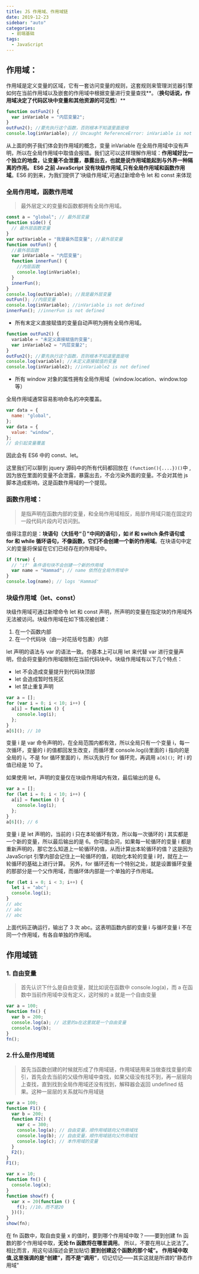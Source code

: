 ```yaml
---
title: JS 作用域、作用域链
date: 2019-12-23
sidebar: "auto"
categories:
  - 前端基础
tags:
  - JavaScript
---
```


## 作用域：

作用域是定义变量的区域，它有一套访问变量的规则，这套规则来管理浏览器引擎如何在当前作用域以及嵌套的作用域中根据变量进行变量查找**。（**换句话说，作用域决定了代码区块中变量和其他资源的可见性**）**

```javascript
function outFun2() {
  var inVariable = "内层变量2";
}
outFun2(); //要先执行这个函数，否则根本不知道里面是啥
console.log(inVariable); // Uncaught ReferenceError: inVariable is not defined
```

从上面的例子我们体会到作用域的概念，变量 inVariable 在全局作用域中没有声明，所以在全局作用域中取值会报错。我们这可以这样理解作用域：**作用域好比一个独立的地盘，让变量不会泄露，暴露出去，也就是说作用域能起到与外界一种隔离的作用。**
**ES6 之前 JavaScript 没有块级作用域,只有全局作用域和函数作用域**。ES6 的到来，为我们提供了‘块级作用域’,可通过新增命令 let 和 const 来体现

### 全局作用域，函数作用域

> 最外层定义的变量和函数都拥有全局作用域。

```javascript
const a = "global"; // 最外层变量
function side() {
  // 最外层函数变量
}
var outVariable = "我是最外层变量"; //最外层变量
function outFun() {
  //最外层函数
  var inVariable = "内层变量";
  function innerFun() {
    //内层函数
    console.log(inVariable);
  }
  innerFun();
}
console.log(outVariable); //我是最外层变量
outFun(); //内层变量
console.log(inVariable); //inVariable is not defined
innerFun(); //innerFun is not defined
```

- 所有末定义直接赋值的变量自动声明为拥有全局作用域。

```javascript
function outFun2() {
  variable = "未定义直接赋值的变量";
  var inVariable2 = "内层变量2";
}
outFun2(); //要先执行这个函数，否则根本不知道里面是啥
console.log(variable); //未定义直接赋值的变量
console.log(inVariable2); //inVariable2 is not defined
```

- 所有 window 对象的属性拥有全局作用域（window.location、window.top 等）

全局作用域通常容易影响命名的冲突覆盖。

```javascript
var data = {
  name: "global",
};
var data = {
  value: "window",
};
// 会引起变量覆盖
```

因此会有 ES6 中的 const、let。

这里我们可以聊到 jquery 源码中的所有代码都回放在 `(function(){....})()`中 ,因为放在里面的变量不会泄露，暴露出去，不会污染外面的变量。不会对其他 js 脚本造成影响，这是函数作用域的一个提现。

### 函数作用域：

> 是指声明在函数内部的变量，和全局作用域相反，局部作用域只能在固定的一段代码片段内可访问到。

值得注意的是：**块语句（大括号“｛｝”中间的语句），如 if 和 switch 条件语句或 for 和 while 循环语句，不像函数，它们不会创建一个新的作用域**。在块语句中定义的变量将保留在它们已经存在的作用域中。

```javascript
if (true) {
  // 'if' 条件语句块不会创建一个新的作用域
  var name = "Hammad"; // name 依然在全局作用域中
}
console.log(name); // logs 'Hammad'
```

### 块级作用域（let、const）

块级作用域可通过新增命令 let 和 const 声明，所声明的变量在指定块的作用域外无法被访问。块级作用域在如下情况被创建：

1. 在一个函数内部
2. 在一个代码块（由一对花括号包裹）内部

let 声明的语法与 var 的语法一致。你基本上可以用 let 来代替 var 进行变量声明，但会将变量的作用域限制在当前代码块中。块级作用域有以下几个特点：

- let 不会造成变量提升到代码块顶部
- let 会造成暂时性死区
- let 禁止重复声明

```javascript
var a = [];
for (var i = 0; i < 10; i++) {
  a[i] = function () {
    console.log(i);
  };
}
a[6](); // 10
```

变量 i 是 var 命令声明的，在全局范围内都有效，所以全局只有一个变量 i，每一次循环，变量的 i 的值都回发生改变，而循环里 console.log(i)里面的 i 指向的是全局的 i，不是 for 循环里面的 i，所以先执行 for 循环完，再调用 `a[6]()`;  时 i 的值已经是 10 了。

如果使用 let，声明的变量仅在块级作用域内有效，最后输出的是 6。

```js
var a = [];
for (let i = 0; i < 10; i++) {
  a[i] = function () {
    console.log(i);
  };
}
a[6](); // 6
```

变量 i 是 let 声明的，当前的 i 只在本轮循环有效，所以每一次循环的 i 其实都是一个新的变量，所以最后输出的是 6。你可能会问，如果每一轮循环的变量 i 都是重新声明的，那它怎么知道上一轮循环的值，从而计算出本轮循环的值？这是因为 JavaScript 引擎内部会记住上一轮循环的值，初始化本轮的变量 i 时，就在上一轮循环的基础上进行计算。
另外，for 循环还有一个特别之处，就是设置循环变量的那部分是一个父作用域，而循环体内部是一个单独的子作用域。

```javascript
for (let i = 0; i < 3; i++) {
  let i = "abc";
  console.log(i);
}
// abc
// abc
// abc
```

上面代码正确运行，输出了 3 次 abc。这表明函数内部的变量 i 与循环变量 i 不在同一个作用域，有各自单独的作用域。

## 作用域链

<!-- #### [内容链接](https://juejin.im/post/5c8290455188257e5d0ec64f#heading-8) -->

### 1. 自由变量

> 首先认识下什么是自由变量，就比如说在函数中 console.log(a)，而 a 在函数中当前作用域中没有定义，这时候的 a 就是一个自由变量

```javascript
var a = 100;
function fn() {
  var b = 200;
  console.log(a); // 这里的a在这里就是一个自由变量
  console.log(b);
}
fn();
```

### 2.什么是作用域链

> 首先当函数创建的时候就形成了作用域链，作用域链用来当做查找变量的索引，首先会去当前的父级作用域中查找，如果父级没有找不到，再一层层向上查找，直到找到全局作用域还没有找到，解释器会返回 undefined 结果。这种一层层的关系就叫作用域链

```javascript
var a = 100;
function F1() {
  var b = 200;
  function F2() {
    var c = 300;
    console.log(a); // 自由变量，顺作用域链向父作用域找
    console.log(b); // 自由变量，顺作用域链向父作用域找
    console.log(c); // 本作用域的变量
  }
  F2();
}
F1();
```

```javascript
var x = 10;
function fn() {
  console.log(x);
}
function show(f) {
  var x = 20(function () {
    f(); //10，而不是20
  })();
}
show(fn);
```

在 fn 函数中，取自由变量 x 的值时，要到哪个作用域中取？——要到创建 fn 函数的那个作用域中取，**无论 fn 函数将在哪里调用**。
所以，不要在用以上说法了。相比而言，用这句话描述会更加贴切:**要到创建这个函数的那个域”。 作用域中取值,这里强调的是“创建”，而不是“调用”**，切记切记——其实这就是所谓的"静态作用域"
